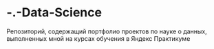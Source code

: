 # -.-Data-Science
Репозиторий, содержащий портфолио проектов по науке о данных, выполненных мной на курсах обучения в Яндекс Практикуме

